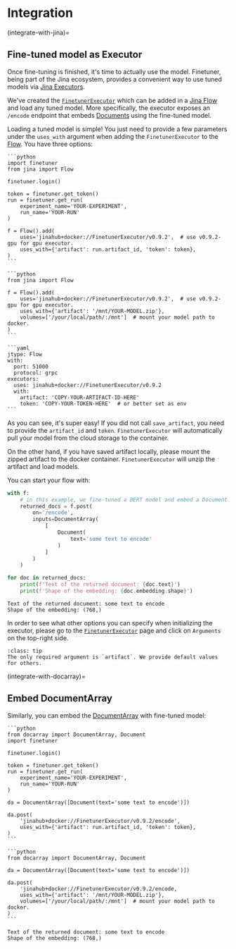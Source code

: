 # Integration

(integrate-with-jina)=
## Fine-tuned model as Executor

Once fine-tuning is finished, it's time to actually use the model. 
Finetuner, being part of the Jina ecosystem, provides a convenient way to use tuned models via [Jina Executors](https://docs.jina.ai/fundamentals/executor/).

We've created the [`FinetunerExecutor`](https://hub.jina.ai/executor/13dzxycc) which can be added in a [Jina Flow](https://docs.jina.ai/fundamentals/flow/) and load any tuned model. 
More specifically, the executor exposes an `/encode` endpoint that embeds [Documents](https://docarray.jina.ai/fundamentals/document/) using the fine-tuned model.

Loading a tuned model is simple! You just need to provide a few parameters under the `uses_with` argument when adding the `FinetunerExecutor` to the [Flow]((https://docs.jina.ai/fundamentals/flow/)).
You have three options:

````{tab} Artifact id and token
```python
import finetuner
from jina import Flow

finetuner.login()

token = finetuner.get_token()
run = finetuner.get_run(
    experiment_name='YOUR-EXPERIMENT',
    run_name='YOUR-RUN'
)
	
f = Flow().add(
    uses='jinahub+docker://FinetunerExecutor/v0.9.2',  # use v0.9.2-gpu for gpu executor.
    uses_with={'artifact': run.artifact_id, 'token': token},
)
```
````
````{tab} Locally saved artifact
```python
from jina import Flow
	
f = Flow().add(
    uses='jinahub+docker://FinetunerExecutor/v0.9.2',  # use v0.9.2-gpu for gpu executor.
    uses_with={'artifact': '/mnt/YOUR-MODEL.zip'},
    volumes=['/your/local/path/:/mnt']  # mount your model path to docker.
)
```
````
````{tab} YAML
```yaml
jtype: Flow
with:
  port: 51000
  protocol: grpc
executors:
  uses: jinahub+docker://FinetunerExecutor/v0.9.2
  with:
    artifact: 'COPY-YOUR-ARTIFACT-ID-HERE'
    token: 'COPY-YOUR-TOKEN-HERE'  # or better set as env
```
````

As you can see, it's super easy! 
If you did not call `save_artifact`,
you need to provide the `artifact_id` and `token`.
`FinetunerExecutor` will automatically pull your model from the cloud storage to the container.

On the other hand,
if you have saved artifact locally,
please mount the zipped artifact to the docker container.
`FinetunerExecutor` will unzip the artifact and load models.

You can start your flow with:

```python
with f:
    # in this example, we fine-tuned a BERT model and embed a Document..
    returned_docs = f.post(
        on='/encode',
        inputs=DocumentArray(
            [
                Document(
                    text='some text to encode'
                )
            ]
        )
    )

for doc in returned_docs:
    print(f'Text of the returned document: {doc.text}')
    print(f'Shape of the embedding: {doc.embedding.shape}')
```

```console
Text of the returned document: some text to encode
Shape of the embedding: (768,)
```

In order to see what other options you can specify when initializing the executor, please go to the [`FinetunerExecutor`](https://hub.jina.ai/executor/13dzxycc) page and click on `Arguments` on the top-right side.

```{admonition} FinetunerExecutor parameters
:class: tip
The only required argument is `artifact`. We provide default values for others.
```

(integrate-with-docarray)=
## Embed DocumentArray

Similarly, you can embed the [DocumentArray](https://docarray.jina.ai/) with fine-tuned model:

````{tab} Artifact id and token
```python
from docarray import DocumentArray, Document
import finetuner

finetuner.login()

token = finetuner.get_token()
run = finetuner.get_run(
    experiment_name='YOUR-EXPERIMENT',
    run_name='YOUR-RUN'
)

da = DocumentArray([Document(text='some text to encode')])

da.post(
    'jinahub+docker://FinetunerExecutor/v0.9.2/encode',
    uses_with={'artifact': run.artifact_id, 'token': token},
)
```
````
````{tab} Locally saved artifact
```python
from docarray import DocumentArray, Document

da = DocumentArray([Document(text='some text to encode')])

da.post(
    'jinahub+docker://FinetunerExecutor/v0.9.2/encode,
    uses_with={'artifact': '/mnt/YOUR-MODEL.zip'},
    volumes=['/your/local/path/:/mnt']  # mount your model path to docker.
)
```
````

```console
Text of the returned document: some text to encode
Shape of the embedding: (768,)
```
